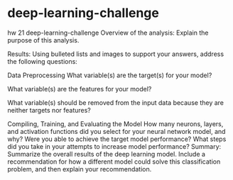 # deep-learning-challenge
hw 21 deep-learning-challenge
Overview of the analysis: 
Explain the purpose of this analysis.

Results: 
Using bulleted lists and images to support your answers, address the following questions:

Data Preprocessing
What variable(s) are the target(s) for your model?

What variable(s) are the features for your model?

What variable(s) should be removed from the input data because they are neither targets nor features?




Compiling, Training, and Evaluating the Model
How many neurons, layers, and activation functions did you select for your neural network model, and why?
Were you able to achieve the target model performance?
What steps did you take in your attempts to increase model performance?
Summary: Summarize the overall results of the deep learning model. Include a recommendation for how a different model could solve this classification problem, and then explain your recommendation.

